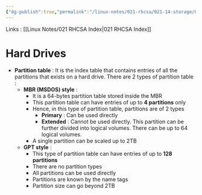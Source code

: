 ```yaml
---
{"dg-publish":true,"permalink":"/linux-notes/021-rhcsa/021-14-storage/021-14-4-hard-drives/","noteIcon":"","created":"2023-10-08T14:04:08.903+05:30","updated":"2023-10-13T17:11:09.326+05:30"}
---
```


Links : [[Linux Notes/021 RHCSA Index\|021 RHCSA Index]]

# Hard Drives

- **Partition table** : It is the index table that contains entries of all the partitions that exists on a hard drive. There are 2 types of partition table :
	- **MBR (MSDOS) style** :
		- It is a 64-bytes partition table stored inside the MBR
		- This partition table can have entries of up to **4 partitions** only
		- Hence, in this type of partition table, partitions are of 2 types
			- **Primary** : Can be used directly
			- **Extended** : Cannot be used directly. This partition can be further divided into logical volumes. There can be up to 64 logical volumes.
		- A single partition can be scaled up to 2TB
	- **GPT style** :
		- This type of partition table can have entries of up to **128 partitions**
		- There are no partition types
		- All partitions can be used directly
		- Partitions are known by the name tags
		- Partition size can go beyond 2TB